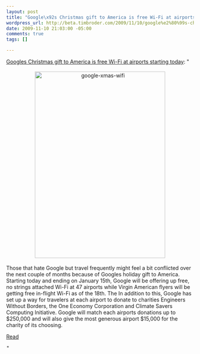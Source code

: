 ```yaml
--- 
layout: post
title: "Google\x92s Christmas gift to America is free Wi-Fi at airports starting today (reblog)"
wordpress_url: http://beta.timbroder.com/2009/11/10/google%e2%80%99s-christmas-gift-to-america-is-free-wi-fi-at-airports-starting-today-reblog/
date: 2009-11-10 21:03:00 -05:00
comments: true
tags: []

---
```

<a href="http://feedproxy.google.com/~r/TheBoyGeniusReport/~3/XoTZjgYPRM4/">Googles Christmas gift to America is free Wi-Fi at airports starting today</a>: "<p style="text-align:center"><img style="margin:4px" title="google-xmas-wifi" src="http://media.boygeniusreport.com/wp-content/uploads/2009/11/google-xmas-wifi.jpg" alt="google-xmas-wifi" width="350" height="500"/></p>
<p>Those that hate Google but travel frequently might feel a bit conflicted over the next couple of months because of Googles holiday gift to America. Starting today and ending on January 15th, Google will be offering up free, no strings attached Wi-Fi at 47 airports while Virgin American flyers will be getting free in-flight Wi-Fi as of the 18th. The In addition to this, Google has set up a way for travelers at each airport to donate to charities Engineers Without Borders, the One Economy Corporation and Climate Savers Computing Initiative. Google will match each airports donations up to $250,000 and will also give the most generous airport $15,000 for the charity of its choosing.</p>
<p><span></span></p>
<p><a href="http://www.google.com/intl/en/press/pressrel/20091110_free_airport_wifi_holiday.html">Read</a></p>
<img src="http://feeds.feedburner.com/~r/TheBoyGeniusReport/~4/XoTZjgYPRM4" height="1" width="1"/>"
